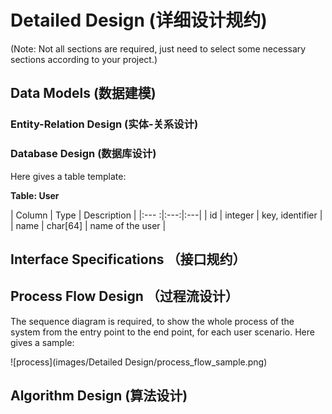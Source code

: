 # Detailed Design (详细设计规约)

(Note: Not all sections are required, just need to select some necessary sections according to your project.)

## Data Models (数据建模)

### Entity-Relation Design (实体-关系设计)

### Database Design (数据库设计)

Here gives a table template:

**Table: User**

| Column | Type | Description |
|:--- :|:---:|:---|
| id | integer | key, identifier |
| name | char[64] | name of the user |

## Interface Specifications （接口规约）

## Process Flow Design （过程流设计）

The sequence diagram is required, to show the whole process of the system from the entry point to the end point, for each user scenario. Here gives a sample: 

![process](images/Detailed Design/process_flow_sample.png)

## Algorithm Design (算法设计)